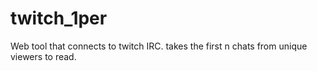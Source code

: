 # twitch_1per
Web tool that connects to twitch IRC. takes the first n chats from unique viewers to read. 
